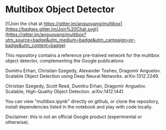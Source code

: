 # Multibox Object Detector

[![Join the chat at https://gitter.im/anguoyang/multibox](https://badges.gitter.im/Join%20Chat.svg)](https://gitter.im/anguoyang/multibox?utm_source=badge&utm_medium=badge&utm_campaign=pr-badge&utm_content=badge)

This repository contains a reference pre-trained network for the multibox
object detector, complementing the Google publications

Dumitru Erhan, Christian Szegedy, Alexander Toshev, Dragomir Anguelov.
Scalable Object Detection using Deep Neural Networks.
arXiv:1312.2249.

Christian Szegedy, Scott Reed, Dumitru Erhan, Dragomir Anguelov.
Scalable, High-Quality Object Detection.
arXiv:1412.1441.


You can view "multibox.ipynb" directly on github, or clone the
repository, install dependencies listed in the notebook and play with code
locally.

Disclaimer: this is not an official Google product (experimental or otherwise).

